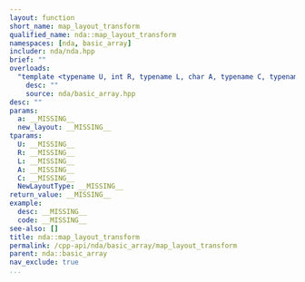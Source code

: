 ```yaml
---
layout: function
short_name: map_layout_transform
qualified_name: nda::map_layout_transform
namespaces: [nda, basic_array]
includer: nda/nda.hpp
brief: ""
overloads:
  "template <typename U, int R, typename L, char A, typename C, typename NewLayoutType>\nauto map_layout_transform(basic_array<U, R, L, A, C> && a, const NewLayoutType & new_layout)":
    desc: ""
    source: nda/basic_array.hpp
desc: ""
params:
  a: __MISSING__
  new_layout: __MISSING__
tparams:
  U: __MISSING__
  R: __MISSING__
  L: __MISSING__
  A: __MISSING__
  C: __MISSING__
  NewLayoutType: __MISSING__
return_value: __MISSING__
example:
  desc: __MISSING__
  code: __MISSING__
see-also: []
title: nda::map_layout_transform
permalink: /cpp-api/nda/basic_array/map_layout_transform
parent: nda::basic_array
nav_exclude: true
...
```


